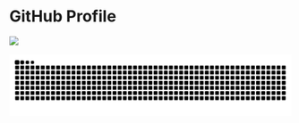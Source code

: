 # GitHub Profile

<img src="https://readme-typing-svg.demolab.com?font=Inconsolata&weight=500&size=55&duration=4000&pause=300&color=008cff&center=true&vCenter=true&multiline=true&repeat=false&random=false&width=1600&height=350&lines=Hello+there,+I'm+Hassan;and+I'm+studying+computer+%26+communications+engineering" width="70%" />

![GitHub Contribution Grid Snake Dark SVG](assets/snake.svg)
